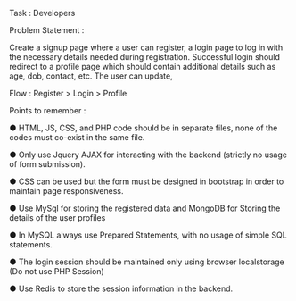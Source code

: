 Task : Developers

Problem Statement :

Create a signup page where a user can register, a login page to 
log in with the necessary details needed during registration.
Successful login should redirect to a profile page which should 
contain additional details such as age, dob, contact, etc. The user 
can update,

Flow : Register > Login > Profile

Points to remember :

● HTML, JS, CSS, and PHP code should be in separate files, none of the 
codes must co-exist in the same file.

● Only use Jquery AJAX for interacting with the backend (strictly no usage 
of form submission).

● CSS can be used but the form must be designed in bootstrap in order to 
maintain page responsiveness.

● Use MySql for storing the registered data and MongoDB for Storing the 
details of the user profiles

● In MySQL always use Prepared Statements, with no usage of simple SQL 
statements.

● The login session should be maintained only using browser localstorage
(Do not use PHP Session) 

● Use Redis to store the session information in the backend.
